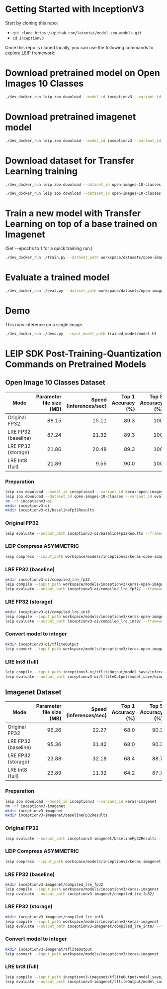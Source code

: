 # Getting Started with InceptionV3

Start by cloning this repo:
* ```git clone https://github.com/latentai/model-zoo-models.git```
* ```cd inceptionv3```

Once this repo is cloned locally, you can use the following commands to explore LEIP framework:


# Download pretrained model on Open Images 10 Classes
```bash
./dev_docker_run leip zoo download --model_id inceptionv3 --variant_id keras-open-images-10-classes
```

# Download pretrained imagenet model
```bash
./dev_docker_run leip zoo download --model_id inceptionv3 --variant_id keras-imagenet
```

# Download dataset for Transfer Learning training
```bash
./dev_docker_run leip zoo download --dataset_id open-images-10-classes --variant_id train

./dev_docker_run leip zoo download --dataset_id open-images-10-classes --variant_id eval
```

# Train a new model with Transfer Learning on top of a base trained on Imagenet

(Set --epochs to 1 for a quick training run.)
```bash
./dev_docker_run ./train.py --dataset_path workspace/datasets/open-images-10-classes/train/  --eval_dataset_path workspace/datasets/open-images-10-classes/eval/ --epochs 100
```

# Evaluate a trained model

```bash
./dev_docker_run ./eval.py --dataset_path workspace/datasets/open-images-10-classes/eval/ --input_model_path trained_model/model.h5
```

# Demo

This runs inference on a single image.
```bash
./dev_docker_run ./demo.py --input_model_path trained_model/model.h5 --image_file test_images/dog.jpg
```

# LEIP SDK Post-Training-Quantization Commands on Pretrained Models
## Open Image 10 Classes Dataset

|       Mode        |Parameter file size (MB)|Speed (inferences/sec)|Top 1 Accuracy (%)|Top 5 Accuracy (%)|
|-------------------|-----------------------:|---------------------:|-----------------:|-----------------:|
|Original FP32      |                   88.15|                 15.11|              89.3|               100|
|LRE FP32 (baseline)|                   87.24|                 21.32|              89.3|               100|
|LRE FP32 (storage) |                   21.86|                 20.48|              89.3|               100|
|LRE Int8 (full)    |                   21.86|                  9.55|              90.0|               100|


### Preparation
```bash
leip zoo download --model_id inceptionv3 --variant_id keras-open-images-10-classes
leip zoo download --dataset_id open-images-10-classes --variant_id eval
rm -rf inceptionv3-oi
mkdir inceptionv3-oi
mkdir inceptionv3-oi/baselineFp32Results
```
### Original FP32
```bash
leip evaluate --output_path inceptionv3-oi/baselineFp32Results --framework tf --input_path workspace/models/inceptionv3/keras-open-images-10-classes --test_path workspace/datasets/open-images-10-classes/eval/index.txt --class_names workspace/models/inceptionv3/keras-open-images-10-classes/class_names.txt
```
### LEIP Compress ASYMMETRIC
```bash
leip compress --input_path workspace/models/inceptionv3/keras-open-images-10-classes --quantizer ASYMMETRIC --bits 8 --output_path inceptionv3-oi/checkpointCompressed/
```
### LRE FP32 (baseline)
```bash
mkdir inceptionv3-oi/compiled_lre_fp32
leip compile --input_path workspace/models/inceptionv3/keras-open-images-10-classes --output_path inceptionv3-oi/compiled_lre_fp32/bin --input_types=float32 --data_type=float32
leip evaluate --output_path inceptionv3-oi/compiled_lre_fp32/ --framework lre --input_types=float32 --input_path inceptionv3-oi/compiled_lre_fp32/bin --test_path workspace/datasets/open-images-10-classes/eval/index.txt --class_names workspace/models/inceptionv3/keras-open-images-10-classes/class_names.txt
```
### LRE FP32 (storage)
```bash
mkdir inceptionv3-oi/compiled_lre_int8
leip compile --input_path workspace/models/inceptionv3/keras-open-images-10-classes --output_path inceptionv3-oi/compiled_lre_int8/bin --input_types=uint8 --data_type=int8
leip evaluate --output_path inceptionv3-oi/compiled_lre_int8/ --framework lre --input_types=uint8 --input_path inceptionv3-oi/compiled_lre_int8/bin --test_path workspace/datasets/open-images-10-classes/eval/index.txt --class_names workspace/models/inceptionv3/keras-open-images-10-classes/class_names.txt
```
### Convert model to integer
```bash
mkdir inceptionv3-oi/tfliteOutput
leip convert --input_path workspace/models/inceptionv3/keras-open-images-10-classes --framework tflite --output_path inceptionv3-oi/tfliteOutput --data_type int8 --policy TfLite --rep_dataset workspace/datasets/open-images-10-classes/eval/Apple/06e47f3aa0036947.jpg
```
### LRE Int8 (full)
```bash
leip compile --input_path inceptionv3-oi/tfliteOutput/model_save/inference_model.cast.tflite --output_path inceptionv3-oi/tfliteOutput/model_save/binuint8 --input_types=uint8
leip evaluate --output_path inceptionv3-oi/tfliteOutput/model_save/binuint8 --framework lre --input_types=uint8 --input_path inceptionv3-oi/tfliteOutput/model_save/binuint8 --test_path workspace/datasets/open-images-10-classes/eval/index.txt --class_names workspace/models/inceptionv3/keras-open-images-10-classes/class_names.txt --preprocessor ''
```

## Imagenet Dataset
|       Mode        |Parameter file size (MB)|Speed (inferences/sec)|Top 1 Accuracy (%)|Top 5 Accuracy (%)|
|-------------------|-----------------------:|---------------------:|-----------------:|-----------------:|
|Original FP32      |                   96.26|                 22.27|              68.0|              90.3|
|LRE FP32 (baseline)|                   95.36|                 31.42|              68.0|              90.3|
|LRE FP32 (storage) |                   23.88|                 32.18|              68.4|              88.7|
|LRE Int8 (full)    |                   23.89|                 11.32|              64.2|              87.7|

### Preparation
```bash
leip zoo download --model_id inceptionv3 --variant_id keras-imagenet
rm -rf inceptionv3-imagenet
mkdir inceptionv3-imagenet
mkdir inceptionv3-imagenet/baselineFp32Results
```
### Original FP32
```bash
leip evaluate --output_path inceptionv3-imagenet/baselineFp32Results --framework tf --input_path workspace/models/inceptionv3/keras-imagenet --test_path /shared/data/sample-models/resources/data/imagenet/testsets/testset_1000_images.preprocessed.1000.txt --class_names workspace/models/inceptionv3/keras-imagenet/class_names.txt
```
### LEIP Compress ASYMMETRIC
```bash
leip compress --input_path workspace/models/inceptionv3/keras-imagenet --quantizer ASYMMETRIC --bits 8 --output_path inceptionv3-imagenet/checkpointCompressed/
```
### LRE FP32 (baseline)
```bash
mkdir inceptionv3-imagenet/compiled_lre_fp32
leip compile --input_path workspace/models/inceptionv3/keras-imagenet --output_path inceptionv3-imagenet/compiled_lre_fp32/bin --input_types=float32 --data_type=float32
leip evaluate --output_path inceptionv3-imagenet/compiled_lre_fp32/ --framework lre --input_types=float32 --input_path inceptionv3-imagenet/compiled_lre_fp32/bin --test_path /shared/data/sample-models/resources/data/imagenet/testsets/testset_1000_images.preprocessed.1000.txt --class_names workspace/models/inceptionv3/keras-imagenet/class_names.txt
```
### LRE FP32 (storage)
```bash
mkdir inceptionv3-imagenet/compiled_lre_int8
leip compile --input_path workspace/models/inceptionv3/keras-imagenet --output_path inceptionv3-imagenet/compiled_lre_int8/bin --input_types=uint8 --data_type=int8
leip evaluate --output_path inceptionv3-imagenet/compiled_lre_int8/ --framework lre --input_types=uint8 --input_path inceptionv3-imagenet/compiled_lre_int8/bin --test_path /shared/data/sample-models/resources/data/imagenet/testsets/testset_1000_images.preprocessed.1000.txt --class_names workspace/models/inceptionv3/keras-imagenet/class_names.txt
```
### Convert model to integer
```bash
mkdir inceptionv3-imagenet/tfliteOutput
leip convert --input_path workspace/models/inceptionv3/keras-imagenet --framework tflite --output_path inceptionv3-imagenet/tfliteOutput --data_type int8 --policy TfLite --rep_dataset /shared/data/sample-models/resources/images/imagenet_images/preprocessed/ILSVRC2012_val_00000001.JPEG
```
### LRE Int8 (full)
```bash
leip compile --input_path inceptionv3-imagenet/tfliteOutput/model_save/inference_model.cast.tflite --output_path inceptionv3-imagenet/tfliteOutput/model_save/binuint8 --input_types=uint8
leip evaluate --output_path inceptionv3-imagenet/tfliteOutput/model_save/binuint8 --framework lre --input_types=uint8 --input_path inceptionv3-imagenet/tfliteOutput/model_save/binuint8 --test_path /shared/data/sample-models/resources/data/imagenet/testsets/testset_1000_images.preprocessed.1000.txt --class_names workspace/models/inceptionv3/keras-imagenet/class_names.txt --preprocessor ''
```